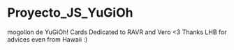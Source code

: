 # Proyecto_JS_YuGiOh
mogollon de YuGiOh! Cards  Dedicated to RAVR and Vero &lt;3
Thanks LHB for advices even from Hawaii :)